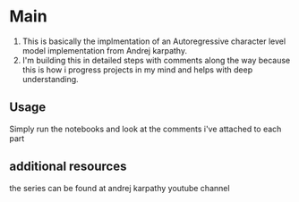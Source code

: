 # Main
1. This is basically the implmentation of an Autoregressive character level model implementation from Andrej karpathy.
2. I'm building this in detailed steps with comments along the way because this is how i progress projects in my mind and helps with deep understanding.

## Usage

Simply run the notebooks and look at the comments i've attached to each part

## additional resources
the series can be found at andrej karpathy youtube channel
